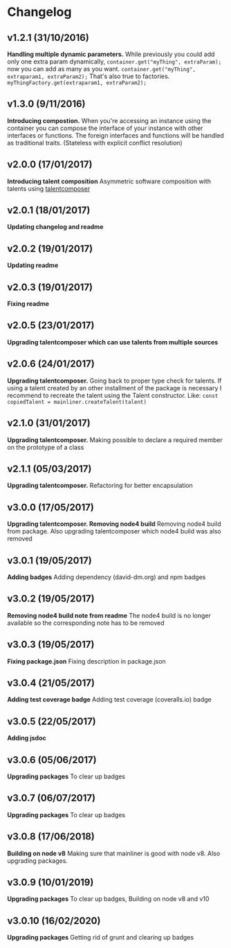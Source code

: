# Changelog

## v1.2.1 (31/10/2016)
**Handling multiple dynamic parameters.** While previously you could add only one extra param dynamically, `container.get("myThing", extraParam);` now you can add as many as you want. `container.get("myThing", extraparam1, extraParam2);` That's also true to factories. `myThingFactory.get(extraparam1, extraParam2);`
## v1.3.0 (9/11/2016)
**Introducing compostion.** When you're accessing an instance using the container you can compose the interface of your instance with other interfaces or functions. The foreign interfaces and functions will be handled as traditional traits. (Stateless with explicit conflict resolution)
## v2.0.0 (17/01/2017)
**Introducing talent composition** Asymmetric software composition with talents using [talentcomposer](https://www.npmjs.com/package/talentcomposer)
## v2.0.1 (18/01/2017)
**Updating changelog and readme**
## v2.0.2 (19/01/2017)
**Updating readme**
## v2.0.3 (19/01/2017)
**Fixing readme**
## v2.0.5 (23/01/2017)
**Upgrading talentcomposer which can use talents from multiple sources**
## v2.0.6 (24/01/2017)
**Upgrading talentcomposer.** Going back to proper type check for talents. If using a talent created by an other installment of the package is necessary I recommend to recreate the talent using the Talent constructor. Like: `const copiedTalent = mainliner.createTalent(talent)`
## v2.1.0 (31/01/2017)
**Upgrading talentcomposer.** Making possible to declare a required member on the prototype of a class
## v2.1.1 (05/03/2017)
**Upgrading talentcomposer.** Refactoring for better encapsulation
## v3.0.0 (17/05/2017)
**Upgrading talentcomposer. Removing node4 build** Removing node4 build from package. Also upgrading talentcomposer which node4 build was also removed
## v3.0.1 (19/05/2017)
**Adding badges** Adding dependency (david-dm.org) and npm badges
## v3.0.2 (19/05/2017)
**Removing node4 build note from readme** The node4 build is no longer available so the corresponding note has to be removed
## v3.0.3 (19/05/2017)
**Fixing package.json** Fixing description in package.json
## v3.0.4 (21/05/2017)
**Adding test coverage badge** Adding test coverage (coveralls.io) badge
## v3.0.5 (22/05/2017)
**Adding jsdoc**
## v3.0.6 (05/06/2017)
**Upgrading packages** To clear up badges
## v3.0.7 (06/07/2017)
**Upgrading packages** To clear up badges
## v3.0.8 (17/06/2018)
**Building on node v8** Making sure that mainliner is good with node v8. Also upgrading packages.
## v3.0.9 (10/01/2019)
**Upgrading packages** To clear up badges, Building on node v8 and v10
## v3.0.10 (16/02/2020)
**Upgrading packages** Getting rid of grunt and clearing up badges
